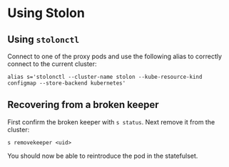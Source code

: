 # Using Stolon

## Using `stolonctl`

Connect to one of the proxy pods and use the following alias to correctly connect to the current cluster:

```
alias s='stolonctl --cluster-name stolon --kube-resource-kind configmap --store-backend kubernetes'
```

## Recovering from a broken keeper

First confirm the broken keeper with `s status`. Next remove it from the cluster:

```
s removekeeper <uid>
```

You should now be able to reintroduce the pod in the statefulset. 